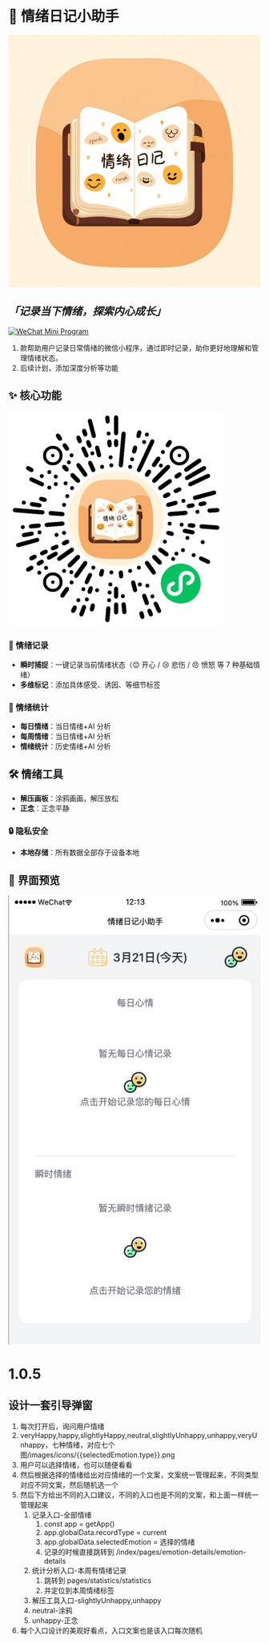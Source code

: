# 🌈 情绪日记小助手

![xxsc](miniprogram/images/logo.png)

## _「记录当下情绪，探索内心成长」_

[![WeChat Mini Program](https://img.shields.io/badge/Platform-WeChat_Mini_Program-green.svg)](https://developers.weixin.qq.com/miniprogram/dev/framework/)

1. 款帮助用户记录日常情绪的微信小程序，通过即时记录，助你更好地理解和管理情绪状态。
2. 后续计划，添加深度分析等功能

## ✨ 核心功能

![xxsc](miniprogram/images/qxrj.png)

### 🌟 情绪记录

- **瞬时捕捉**：一键记录当前情绪状态（😊 开心 / 😢 悲伤 / 😠 愤怒 等 7 种基础情绪）
- **多维标记**：添加具体感受、诱因、等细节标签

### 🌟 情绪统计

- **每日情绪**：当日情绪+AI 分析
- **每周情绪**：当日情绪+AI 分析
- **情绪统计**：历史情绪+AI 分析

## 🛠️ 情绪工具

- **解压画板**：涂鸦画画，解压放松
- **正念**：正念平静

### 🔒 隐私安全

- **本地存储**：所有数据全部存于设备本地

## 🎨 界面预览

![xxsc](miniprogram/images/index.jpg)

# 1.0.5

## 设计一套引导弹窗

1. 每次打开后，询问用户情绪
2. veryHappy,happy,slightlyHappy,neutral,slightlyUnhappy,unhappy,veryUnhappy，七种情绪，对应七个图/images/icons/{{selectedEmotion.type}}.png
3. 用户可以选择情绪，也可以随便看看
4. 然后根据选择的情绪给出对应情绪的一个文案，文案统一管理起来，不同类型对应不同文案，然后随机选一个
5. 然后下方给出不同的入口建议，不同的入口也是不同的文案，和上面一样统一管理起来
   1. 记录入口-全部情绪
      1. const app = getApp()
      2. app.globalData.recordType = current
      3. app.globalData.selectedEmotion = 选择的情绪
      4. 记录的时候直接跳转到 /index/pages/emotion-details/emotion-details
   2. 统计分析入口-本周有情绪记录
      1. 跳转到 pages/statistics/statistics
      2. 并定位到本周情绪标签
   3. 解压工具入口-slightlyUnhappy,unhappy
   4. neutral-涂鸦
   5. unhappy-正念
6. 每个入口设计的美观好看点，入口文案也是该入口每次随机
